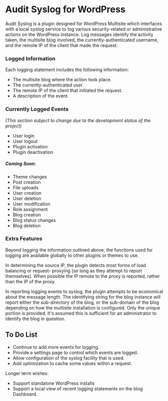 # Audit Syslog for WordPress

Audit Syslog is a plugin designed for WordPress Multisite which interfaces with a local
syslog service to log various security-related or administrative actions on the
WordPress instance. Log messages identify the activity taken, the multisite blog involved,
the currently-authenticated username, and the remote IP of the client that made the
request.

### Logged Information

Each logging statement includes the following information:

* The multisite blog where the action took place.
* The currently-authenticated user.
* The remote IP of the client that initiated the request.
* A description of the event.

### Currently Logged Events

*(This section subject to change due to the development status of the project)*

* User login
* User logout
* Plugin activation
* Plugin deactivation

##### Coming Soon:

* Theme changes
* Post creation
* File uploads
* User creation
* User deletion
* User modification
* Role assignment
* Blog creation
* Blog status changes
* Blog deletion

### Extra Features 

Beyond logging the information outlined above, the functions used for
logging are available globally to other plugins or themes to use.

In determining the source IP, the plugin detects most forms of load balancing or request-
proxying (so long as they attempt to report themselves). When possible the IP remote to the
proxy is reported, rather than the IP of the proxy.

In reporting logging events to syslog, the plugin attempts to be economical about the message
length. The identifying string for the blog instance will report either the sub-directory of
the blog, or the sub-domain of the blog depending on how the multisite installation is
configured. Only the unique portion is provided. It's assumed this is sufficient for an
administrator to identify the blog in question.
  
## To Do List

* Continue to add more events for logging.
* Provide a settings page to control which events are logged.
* Allow configuration of the syslog facility that is used.
* Add optimization to cache some values within a request.

Longer term wishes:

* Support standalone WordPress installs
* Support a local view of recent logging statements on the blog Dashboard.
